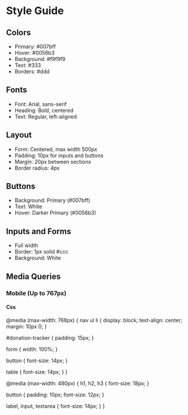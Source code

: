 # Style Guide

## Colors
- Primary: #007bff
- Hover: #0056b3
- Background: #f9f9f9
- Text: #333
- Borders: #ddd

## Fonts
- Font: Arial, sans-serif
- Heading: Bold, centered
- Text: Regular, left-aligned

## Layout
- Form: Centered, max width 500px
- Padding: 10px for inputs and buttons
- Margin: 20px between sections
- Border radius: 4px

## Buttons
- Background: Primary (#007bff)
- Text: White
- Hover: Darker Primary (#0056b3)

## Inputs and Forms
- Full width
- Border: 1px solid #ccc
- Background: White

## Media Queries

### Mobile (Up to 767px)    
#### Css 
@media (max-width: 768px) {
  nav ul li {
      display: block;
      text-align: center;
      margin: 10px 0;
  }

  #donation-tracker {
      padding: 15px;
  }

  form {
      width: 100%;
  }

  button {
      font-size: 14px;
  }

  table {
      font-size: 14px;
  }
}

@media (max-width: 480px) {
  h1, h2, h3 {
      font-size: 18px;
  }

  button {
      padding: 10px;
      font-size: 12px;
  }

  label, input, textarea {
      font-size: 14px;
  }
}

